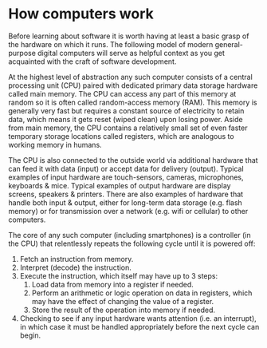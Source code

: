 # How computers work

Before learning about software it is worth having at least a basic grasp of the hardware on which it runs. 
The following model of modern general-purpose digital computers will serve as helpful context as you get acquainted with the craft of software development.

At the highest level of abstraction any such computer consists of a central processing unit (CPU) paired with dedicated primary data storage hardware called main memory. 
The CPU can access any part of this memory at random so it is often called random-access memory (RAM). 
This memory is generally very fast but requires a constant source of electricity to retain data, which means it gets reset (wiped clean) upon losing power. 
Aside from main memory, the CPU contains a relatively small set of even faster temporary storage locations called registers, which are analogous to working memory in humans.

The CPU is also connected to the outside world via additional hardware that can feed it with data (input) or accept data for delivery (output). 
Typical examples of input hardware are touch-sensors, cameras, microphones, keyboards & mice. 
Typical examples of output hardware are display screens, speakers & printers. 
There are also examples of hardware that handle both input & output, either for long-term data storage (e.g. flash memory) or for transmission over a network (e.g. wifi or cellular) to other computers.

The core of any such computer (including smartphones) is a controller (in the CPU) that relentlessly repeats the following cycle until it is powered off:
1. Fetch an instruction from memory.
1. Interpret (decode) the instruction.
1. Execute the instruction, which itself may have up to 3 steps:
    1. Load data from memory into a register if needed.
    1. Perform an arithmetic or logic operation on data in registers, which may have the effect of changing the value of a register.
    1. Store the result of the operation into memory if needed.
1. Checking to see if any input hardware wants attention (i.e. an interrupt), in which case it must be handled appropriately before the next cycle can begin.
